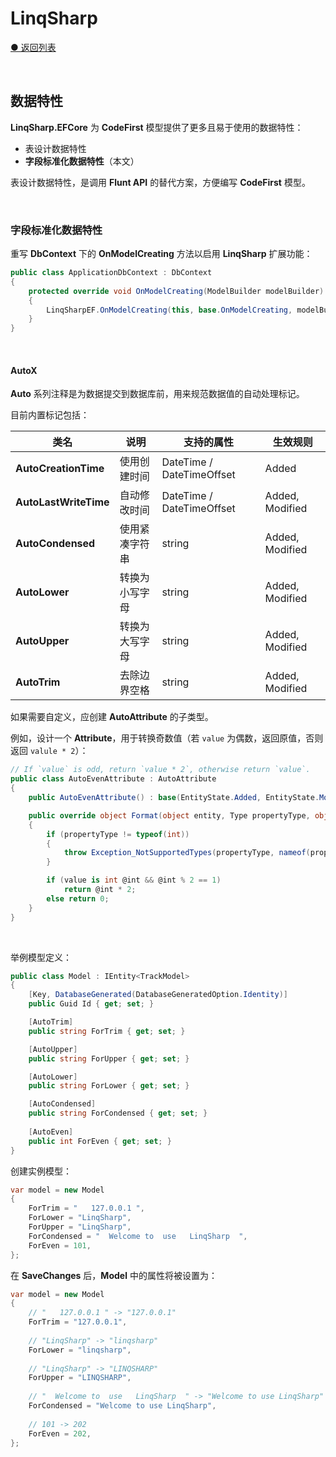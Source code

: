 # LinqSharp

[● 返回列表](https://github.com/zmjack/LinqSharp/blob/master/README-CN.md)

<br/>

## 数据特性

**LinqSharp.EFCore** 为 **CodeFirst** 模型提供了更多且易于使用的数据特性：

- 表设计数据特性
- **字段标准化数据特性**（本文）

表设计数据特性，是调用 **Flunt API** 的替代方案，方便编写 **CodeFirst** 模型。

<br/>

### 字段标准化数据特性

重写 **DbContext** 下的 **OnModelCreating** 方法以启用 **LinqSharp** 扩展功能：

```csharp
public class ApplicationDbContext : DbContext
{
    protected override void OnModelCreating(ModelBuilder modelBuilder)
    {
        LinqSharpEF.OnModelCreating(this, base.OnModelCreating, modelBuilder);
    }
}
```

<br/>

#### AutoX

**Auto** 系列注释是为数据提交到数据库前，用来规范数据值的自动处理标记。

目前内置标记包括：

| 类名                  | 说明           | 支持的属性                | 生效规则        |
| --------------------- | -------------- | ------------------------- | --------------- |
| **AutoCreationTime**  | 使用创建时间   | DateTime / DateTimeOffset | Added           |
| **AutoLastWriteTime** | 自动修改时间   | DateTime / DateTimeOffset | Added, Modified |
| **AutoCondensed**     | 使用紧凑字符串 | string                    | Added, Modified |
| **AutoLower**         | 转换为小写字母 | string                    | Added, Modified |
| **AutoUpper**         | 转换为大写字母 | string                    | Added, Modified |
| **AutoTrim**          | 去除边界空格   | string                    | Added, Modified |

如果需要自定义，应创建 **AutoAttribute** 的子类型。

例如，设计一个 **Attribute**，用于转换奇数值（若 `value` 为偶数，返回原值，否则返回 `valule * 2`）：

```c#
// If `value` is odd, return `value * 2`, otherwise return `value`.
public class AutoEvenAttribute : AutoAttribute
{
    public AutoEvenAttribute() : base(EntityState.Added, EntityState.Modified) { }

    public override object Format(object entity, Type propertyType, object value)
    {
        if (propertyType != typeof(int))
        {
            throw Exception_NotSupportedTypes(propertyType, nameof(propertyType));
        }

        if (value is int @int && @int % 2 == 1)
            return @int * 2;
        else return 0;
    }
}
```
<br/>

举例模型定义：

```csharp
public class Model : IEntity<TrackModel>
{
    [Key, DatabaseGenerated(DatabaseGeneratedOption.Identity)]
    public Guid Id { get; set; }

    [AutoTrim]
    public string ForTrim { get; set; }

    [AutoUpper]
    public string ForUpper { get; set; }

    [AutoLower]
    public string ForLower { get; set; }

    [AutoCondensed]
    public string ForCondensed { get; set; }
    
    [AutoEven]
    public int ForEven { get; set; }
}
```

创建实例模型：

```csharp
var model = new Model
{
    ForTrim = "   127.0.0.1 ",
    ForLower = "LinqSharp",
    ForUpper = "LinqSharp",
    ForCondensed = "  Welcome to  use   LinqSharp  ",    
    ForEven = 101,
};
```

在 **SaveChanges** 后，**Model** 中的属性将被设置为：

```c#
var model = new Model
{
    // "   127.0.0.1 " -> "127.0.0.1"
    ForTrim = "127.0.0.1",
    
    // "LinqSharp" -> "linqsharp"
    ForLower = "linqsharp",
    
    // "LinqSharp" -> "LINQSHARP"
    ForUpper = "LINQSHARP",
    
    // "  Welcome to  use   LinqSharp  " -> "Welcome to use LinqSharp"
    ForCondensed = "Welcome to use LinqSharp",
    
    // 101 -> 202
    ForEven = 202,
};
```

